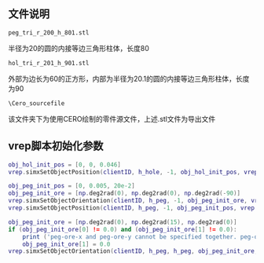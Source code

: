 ## 文件说明

```peg_tri_r_200_h_801.stl```

半径为20的圆的内接等边三角形柱体，长度80

```hol_tri_r_201_h_901.stl```

外部为边长为60的正方形，内部为半径为20.1的圆的内接等边三角形柱体，长度为90

```\Cero_sourcefile```

该文件夹下为使用CERO绘制的零件源文件，上述.stl文件为导出文件



## vrep脚本初始化参数

```lua
obj_hol_init_pos = [0, 0, 0.046]
vrep.simxSetObjectPosition(clientID, h_hole, -1, obj_hol_init_pos, vrep.simx_opmode_blocking)

obj_peg_init_pos = [0, 0.005, 20e-2]
obj_peg_init_ore = [np.deg2rad(0), np.deg2rad(0), np.deg2rad(-90)]
vrep.simxSetObjectOrientation(clientID, h_peg, -1, obj_peg_init_ore, vrep.simx_opmode_blocking)
vrep.simxSetObjectPosition(clientID, h_peg, -1, obj_peg_init_pos, vrep.simx_opmode_blocking)

obj_peg_init_ore = [np.deg2rad(0), np.deg2rad(15), np.deg2rad(0)]
if (obj_peg_init_ore[0] != 0.0) and (obj_peg_init_ore[1] != 0.0):
    print ('peg-ore-x and peg-ore-y cannot be specified together. peg-ore-y will be omitted.')
    obj_peg_init_ore[1] = 0.0
vrep.simxSetObjectOrientation(clientID, h_peg, h_peg, obj_peg_init_ore, vrep.simx_opmode_blocking)
```





